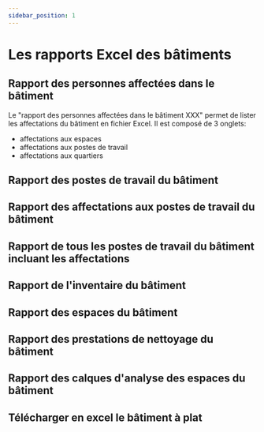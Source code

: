 ```yaml
---
sidebar_position: 1
---
```


# Les rapports Excel des bâtiments

## Rapport des personnes affectées dans le bâtiment

Le "rapport des personnes affectées dans le bâtiment XXX" permet de lister les affectations du bâtiment en fichier Excel.
Il est composé de 3 onglets:
-   affectations aux espaces
-   affectations aux postes de travail
-   affectations aux quartiers

## Rapport des postes de travail du bâtiment

## Rapport des affectations aux postes de travail du bâtiment

## Rapport de tous les postes de travail du bâtiment incluant les affectations

## Rapport de l'inventaire du bâtiment

## Rapport des espaces du bâtiment

## Rapport des prestations de nettoyage du bâtiment

## Rapport des calques d'analyse des espaces du bâtiment

## Télécharger en excel le bâtiment à plat